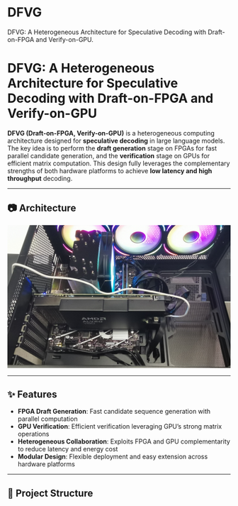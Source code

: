 # DFVG
DFVG: A Heterogeneous Architecture for Speculative Decoding with Draft-on-FPGA and Verify-on-GPU.   

# DFVG: A Heterogeneous Architecture for Speculative Decoding with Draft-on-FPGA and Verify-on-GPU

**DFVG (Draft-on-FPGA, Verify-on-GPU)** is a heterogeneous computing architecture designed for **speculative decoding** in large language models.  
The key idea is to perform the **draft generation** stage on FPGAs for fast parallel candidate generation, and the **verification** stage on GPUs for efficient matrix computation. This design fully leverages the complementary strengths of both hardware platforms to achieve **low latency and high throughput** decoding.

---

## 📷 Architecture

![DFVG Architecture](v80_fpga.jpg)

---

## ✨ Features

- **FPGA Draft Generation**: Fast candidate sequence generation with parallel computation  
- **GPU Verification**: Efficient verification leveraging GPU’s strong matrix operations  
- **Heterogeneous Collaboration**: Exploits FPGA and GPU complementarity to reduce latency and energy cost  
- **Modular Design**: Flexible deployment and easy extension across hardware platforms  

---

## 📂 Project Structure


